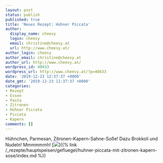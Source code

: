 ```yaml
---
layout: post
status: publish
published: true
title: 'Neues Rezept: Hühner Piccata'
author:
  display_name: cheesy
  login: cheesy
  email: christine@cheesy.at
  url: http://www.cheesy.at/
author_login: cheesy
author_email: christine@cheesy.at
author_url: http://www.cheesy.at/
wordpress_id: 40433
wordpress_url: http://www.cheesy.at/?p=40433
date: '2019-12-23 12:37:37 +0000'
date_gmt: '2019-12-23 11:37:37 +0000'
categories:
- Rezept
- Essen
- Pasta
- Zitronen
- Hühner Piccata
- Piccata
- Kapern
comments: []
---
```

Hühnchen, Parmesan, Zitronen-Kapern-Sahne-Soße! Dazu Brokkoli und Nudeln! Mmmmmmh!
[![](http://www.cheesy.at/wp-content/uploads/Lemon-Chicken-Piccata-1.jpg)]({% link /_rezepte/hauptspeisen/gefluegel/huhner-piccata-mit-zitronen-kapern-sose/index.md %})
